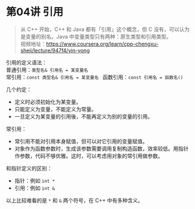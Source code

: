 # 第04讲 引用

> 从 C++ 开始，C++ 和 Java 都有「引用」这个概念，但 C 没有，可以认为是变量的别名。Java 中变量类型只有两种：原生类型和引用类型。  
> 视频地址：<https://www.coursera.org/learn/cpp-chengxu-sheji/lecture/947f4/yin-yong>

引用的定义语法：  
普通引用：`` 类型名& 引用名 = 某变量名 ``   
常引用：``const 类型名& 引用名 = 某变量名 ``
函数引用：``const 引用名 = 函数名()``

几个约定：
* 定义时必须初始化为某变量。
* 只能定义为变量，不能定义为常量。
* 一旦定义为某变量的引用後，不能再定义为别的变量的引用。

常引用：   
* 常引用不能对引用本身赋值，但可以对它引用的变量赋值。  
* 对象作为函数参数时，生成该参数需要调用复制构造函数，效率较低。用指针作参数，代码不够优雅。这时，可以考虑用对象的常引用做参数。

和指针定义的区别：
* 指针：例如 `int *`
* 引用：例如 `int &`  

以上比较难看的是 `*` 和 `&` 两个符号，在 C++ 中有多种含义。